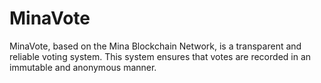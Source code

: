 # MinaVote
MinaVote, based on the Mina Blockchain Network, is a transparent and reliable voting system. This system ensures that votes are recorded in an immutable and anonymous manner.
